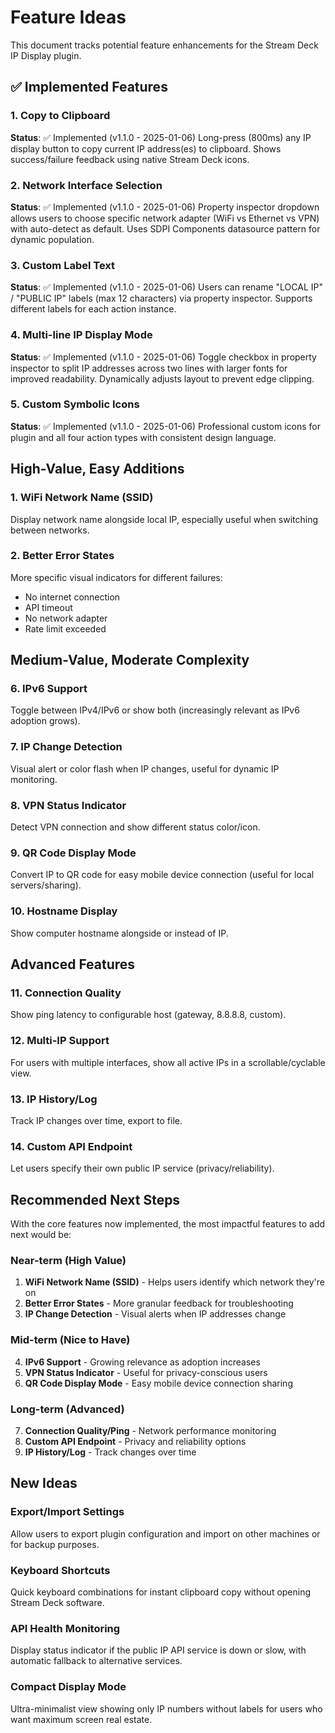 # Feature Ideas

This document tracks potential feature enhancements for the Stream Deck IP Display plugin.

## ✅ Implemented Features

### 1. Copy to Clipboard
**Status**: ✅ Implemented (v1.1.0 - 2025-01-06)
Long-press (800ms) any IP display button to copy current IP address(es) to clipboard. Shows success/failure feedback using native Stream Deck icons.

### 2. Network Interface Selection
**Status**: ✅ Implemented (v1.1.0 - 2025-01-06)
Property inspector dropdown allows users to choose specific network adapter (WiFi vs Ethernet vs VPN) with auto-detect as default. Uses SDPI Components datasource pattern for dynamic population.

### 3. Custom Label Text
**Status**: ✅ Implemented (v1.1.0 - 2025-01-06)
Users can rename "LOCAL IP" / "PUBLIC IP" labels (max 12 characters) via property inspector. Supports different labels for each action instance.

### 4. Multi-line IP Display Mode
**Status**: ✅ Implemented (v1.1.0 - 2025-01-06)
Toggle checkbox in property inspector to split IP addresses across two lines with larger fonts for improved readability. Dynamically adjusts layout to prevent edge clipping.

### 5. Custom Symbolic Icons
**Status**: ✅ Implemented (v1.1.0 - 2025-01-06)
Professional custom icons for plugin and all four action types with consistent design language.

## High-Value, Easy Additions

### 1. WiFi Network Name (SSID)
Display network name alongside local IP, especially useful when switching between networks.

### 2. Better Error States
More specific visual indicators for different failures:
- No internet connection
- API timeout
- No network adapter
- Rate limit exceeded

## Medium-Value, Moderate Complexity

### 6. IPv6 Support
Toggle between IPv4/IPv6 or show both (increasingly relevant as IPv6 adoption grows).

### 7. IP Change Detection
Visual alert or color flash when IP changes, useful for dynamic IP monitoring.

### 8. VPN Status Indicator
Detect VPN connection and show different status color/icon.

### 9. QR Code Display Mode
Convert IP to QR code for easy mobile device connection (useful for local servers/sharing).

### 10. Hostname Display
Show computer hostname alongside or instead of IP.

## Advanced Features

### 11. Connection Quality
Show ping latency to configurable host (gateway, 8.8.8.8, custom).

### 12. Multi-IP Support
For users with multiple interfaces, show all active IPs in a scrollable/cyclable view.

### 13. IP History/Log
Track IP changes over time, export to file.

### 14. Custom API Endpoint
Let users specify their own public IP service (privacy/reliability).

## Recommended Next Steps

With the core features now implemented, the most impactful features to add next would be:

### Near-term (High Value)
1. **WiFi Network Name (SSID)** - Helps users identify which network they're on
2. **Better Error States** - More granular feedback for troubleshooting
3. **IP Change Detection** - Visual alerts when IP addresses change

### Mid-term (Nice to Have)
4. **IPv6 Support** - Growing relevance as adoption increases
5. **VPN Status Indicator** - Useful for privacy-conscious users
6. **QR Code Display Mode** - Easy mobile device connection sharing

### Long-term (Advanced)
7. **Connection Quality/Ping** - Network performance monitoring
8. **Custom API Endpoint** - Privacy and reliability options
9. **IP History/Log** - Track changes over time

## New Ideas

### Export/Import Settings
Allow users to export plugin configuration and import on other machines or for backup purposes.

### Keyboard Shortcuts
Quick keyboard combinations for instant clipboard copy without opening Stream Deck software.

### API Health Monitoring
Display status indicator if the public IP API service is down or slow, with automatic fallback to alternative services.

### Compact Display Mode
Ultra-minimalist view showing only IP numbers without labels for users who want maximum screen real estate.
